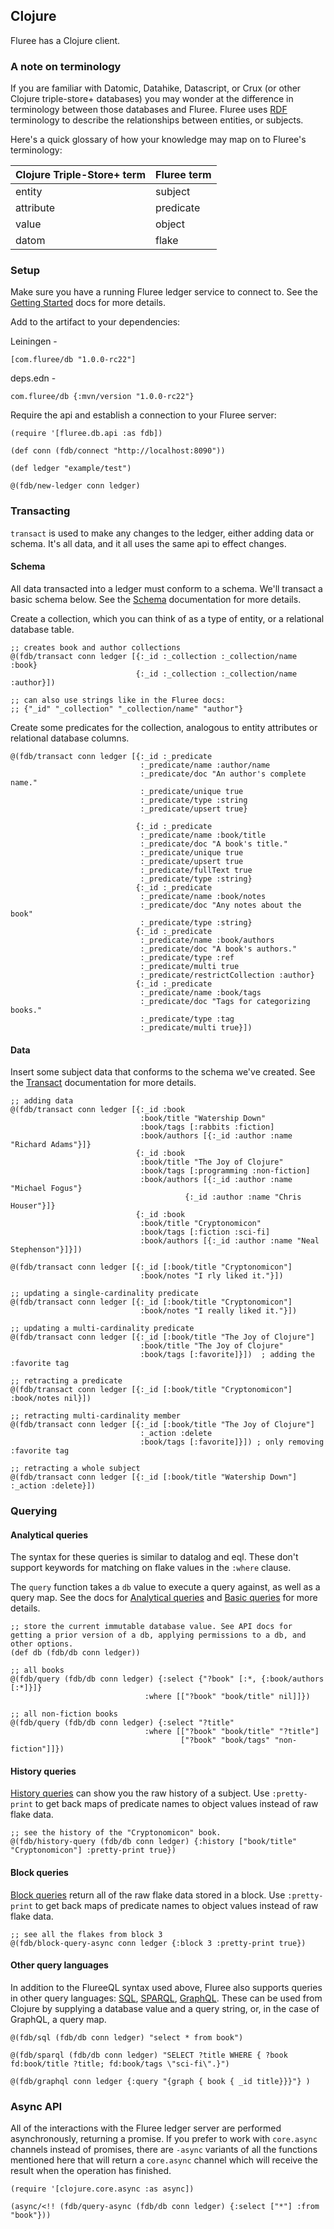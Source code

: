 ## Clojure

<!-- [![cljdoc badge](https://cljdoc.org/badge/com.fluree/db)](https://cljdoc.org/d/com.fluree/db/CURRENT) -->

Fluree has a Clojure client.

### A note on terminology

If you are familiar with Datomic, Datahike, Datascript, or Crux (or other Clojure triple-store+ databases) you may wonder at the difference in terminology between those databases and Fluree. Fluree uses [RDF](https://en.wikipedia.org/wiki/Resource_Description_Framework) terminology to describe the relationships between entities, or subjects.

Here's a quick glossary of how your knowledge may map on to Fluree's terminology:

| Clojure Triple-Store+ term | Fluree term |
| -------------------------- | ----------- |
| entity                     | subject     |
| attribute                  | predicate   |
| value                      | object      |
| datom                      | flake       |

### Setup

Make sure you have a running Fluree ledger service to connect to. See the [Getting Started](/docs/1.0.0/getting-started/installation) docs for more details.

Add to the artifact to your dependencies:

Leiningen -

```all
[com.fluree/db "1.0.0-rc22"]
```

deps.edn -

```all
com.fluree/db {:mvn/version "1.0.0-rc22"}
```

Require the api and establish a connection to your Fluree server:

```all
(require '[fluree.db.api :as fdb])

(def conn (fdb/connect "http://localhost:8090"))

(def ledger "example/test")

@(fdb/new-ledger conn ledger)
```

### Transacting

`transact` is used to make any changes to the ledger, either adding data or schema. It's all data, and it all uses the same api to effect changes.

#### Schema

All data transacted into a ledger must conform to a schema. We'll transact a basic schema below. See the [Schema](/docs/1.0.0/schema/overview) documentation for more details.

Create a collection, which you can think of as a type of entity, or a relational database table.

```all
;; creates book and author collections
@(fdb/transact conn ledger [{:_id :_collection :_collection/name :book}
                            {:_id :_collection :_collection/name :author}])

;; can also use strings like in the Fluree docs:
;; {"_id" "_collection" "_collection/name" "author"}
```

Create some predicates for the collection, analogous to entity attributes or relational database columns.

```all
@(fdb/transact conn ledger [{:_id :_predicate
                             :_predicate/name :author/name
                             :_predicate/doc "An author's complete name."
                             :_predicate/unique true
                             :_predicate/type :string
                             :_predicate/upsert true}

                            {:_id :_predicate
                             :_predicate/name :book/title
                             :_predicate/doc "A book's title."
                             :_predicate/unique true
                             :_predicate/upsert true
                             :_predicate/fullText true
                             :_predicate/type :string}
                            {:_id :_predicate
                             :_predicate/name :book/notes
                             :_predicate/doc "Any notes about the book"
                             :_predicate/type :string}
                            {:_id :_predicate
                             :_predicate/name :book/authors
                             :_predicate/doc "A book's authors."
                             :_predicate/type :ref
                             :_predicate/multi true
                             :_predicate/restrictCollection :author}
                            {:_id :_predicate
                             :_predicate/name :book/tags
                             :_predicate/doc "Tags for categorizing books."
                             :_predicate/type :tag
                             :_predicate/multi true}])

```

#### Data

Insert some subject data that conforms to the schema we've created. See the [Transact](/docs/1.0.0/transact) documentation for more details.

```all
;; adding data
@(fdb/transact conn ledger [{:_id :book
                             :book/title "Watership Down"
                             :book/tags [:rabbits :fiction]
                             :book/authors [{:_id :author :name "Richard Adams"}]}
                            {:_id :book
                             :book/title "The Joy of Clojure"
                             :book/tags [:programming :non-fiction]
                             :book/authors [{:_id :author :name "Michael Fogus"}
                                       {:_id :author :name "Chris Houser"}]}
                            {:_id :book
                             :book/title "Cryptonomicon"
                             :book/tags [:fiction :sci-fi]
                             :book/authors [{:_id :author :name "Neal Stephenson"}]}])

@(fdb/transact conn ledger [{:_id [:book/title "Cryptonomicon"]
                             :book/notes "I rly liked it."}])

;; updating a single-cardinality predicate
@(fdb/transact conn ledger [{:_id [:book/title "Cryptonomicon"]
                             :book/notes "I really liked it."}])

;; updating a multi-cardinality predicate
@(fdb/transact conn ledger [{:_id [:book/title "The Joy of Clojure"]
                             :book/title "The Joy of Clojure"
                             :book/tags [:favorite]}])  ; adding the :favorite tag

;; retracting a predicate
@(fdb/transact conn ledger [{:_id [:book/title "Cryptonomicon"] :book/notes nil}])

;; retracting multi-cardinality member
@(fdb/transact conn ledger [{:_id [:book/title "The Joy of Clojure"]
                             :_action :delete
                             :book/tags [:favorite]}]) ; only removing :favorite tag

;; retracting a whole subject
@(fdb/transact conn ledger [{:_id [:book/title "Watership Down"] :_action :delete}])

```

### Querying

#### Analytical queries

The syntax for these queries is similar to datalog and eql. These don't support keywords for matching on flake values in the `:where` clause.

The `query` function takes a `db` value to execute a query against, as well as a query map. See the docs for [Analytical queries](/docs/1.0.0/query/analytical-query) and [Basic queries](/docs/1.0.0/query/overview) for more details.

```all
;; store the current immutable database value. See API docs for getting a prior version of a db, applying permissions to a db, and other options.
(def db (fdb/db conn ledger))

;; all books
@(fdb/query (fdb/db conn ledger) {:select {"?book" [:*, {:book/authors [:*]}]}
                              :where [["?book" "book/title" nil]]})

;; all non-fiction books
@(fdb/query (fdb/db conn ledger) {:select "?title"
                              :where [["?book" "book/title" "?title"]
                                      ["?book" "book/tags" "non-fiction"]]})

```

#### History queries

[History queries](/docs/1.0.0/query/history-query) can show you the raw history of a subject. Use `:pretty-print` to get back maps of predicate names to object values instead of raw flake data.

```all
;; see the history of the "Cryptonomicon" book.
@(fdb/history-query (fdb/db conn ledger) {:history ["book/title" "Cryptonomicon"] :pretty-print true})
```

#### Block queries

[Block queries](/docs/1.0.0/query/block-query) return all of the raw flake data stored in a block. Use `:pretty-print` to get back maps of predicate names to object values instead of raw flake data.

```all
;; see all the flakes from block 3
@(fdb/block-query-async conn ledger {:block 3 :pretty-print true})
```

#### Other query languages

In addition to the FlureeQL syntax used above, Fluree also supports queries in other query languages: [SQL](/docs/1.0.0/query/sql), [SPARQL](/docs/1.0.0/query/sparql), [GraphQL](/docs/1.0.0/query/graphql). These can be used from Clojure by supplying a database value and a query string, or, in the case of GraphQL, a query map.

```all
@(fdb/sql (fdb/db conn ledger) "select * from book")

@(fdb/sparql (fdb/db conn ledger) "SELECT ?title WHERE { ?book fd:book/title ?title; fd:book/tags \"sci-fi\".}")

@(fdb/graphql conn ledger {:query "{graph { book { _id title}}}"} )

```

### Async API

All of the interactions with the Fluree ledger server are performed asynchronously, returning a promise. If you prefer to work with `core.async` channels instead of promises, there are `-async` variants of all the functions mentioned here that will return a `core.async` channel which will receive the result when the operation has finished.

```all
(require '[clojure.core.async :as async])

(async/<!! (fdb/query-async (fdb/db conn ledger) {:select ["*"] :from "book"}))
```
